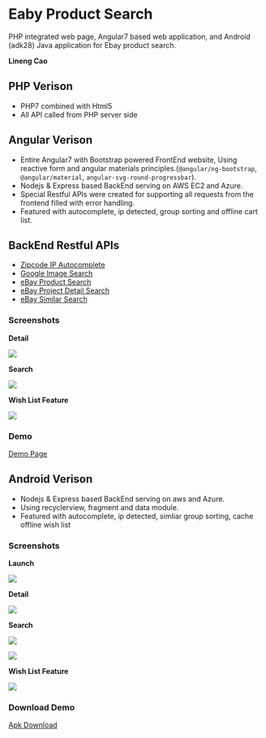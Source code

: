 # Eaby Product Search
PHP integrated web page, Angular7 based web application, and Android (adk28) Java application for Ebay product search.

__Lineng Cao__

## PHP Verison
- PHP7 combined with Html5
- All API called from PHP server side

## Angular Verison
- Entire Angular7 with Bootstrap powered FrontEnd website, Using reactive form and angular materials principles.(`@angular/ng-bootstrap`, `@angular/material`, `angular-svg-round-progressbar`).
- Nodejs & Express based BackEnd serving on AWS EC2 and Azure.
- Special Restful APIs were created for supporting all requests from the frontend filled with error handling.
- Featured with autocomplete, ip detected, group sorting and offline cart list.

## BackEnd Restful APIs
- [Zipcode IP Autocomplete](http://vvvvvincecccchw8.us-west-1.elasticbeanstalk.com/api/ip-json/?startsWith=900)
- [Google Image Search](http://vvvvvincecccchw8.us-west-1.elasticbeanstalk.com/api/google-img?v=1&productTitle=iphone)
- [eBay Product Search](http://vvvvvincecccchw8.us-west-1.elasticbeanstalk.com/api/search/?keyword=iphone&buyerPostalCode=90007&MaxDistance=100&FreeShippingOnly=true&LocalPickupOnly=true)
- [eBay Project Detail Search](http://vvvvvincecccchw8.us-west-1.elasticbeanstalk.com/api/item-detail/?itemId=283622107255)
- [eBay Similar Search](http://vvvvvincecccchw8.us-west-1.elasticbeanstalk.com/api/similar/?itemId=283622107255)

### Screenshots
__Detail__

![](./screenshots/angular/detail-opt.gif)

__Search__

![](./screenshots/angular/search-opt.gif)

__Wish List Feature__

![](./screenshots/angular/wish-opt.gif)

### Demo
[Demo Page](http://vvvvvincecccchw8.us-west-1.elasticbeanstalk.com/)

## Android Verison
- Nodejs & Express based BackEnd serving on aws and Azure.
- Using recyclerview, fragment and data module.
- Featured with autocomplete, ip detected, simliar group sorting, cache offline wish list

### Screenshots
__Launch__

![](./screenshots/android/launch-opt.gif)

__Detail__

![](./screenshots/android/detail-opt.gif)

__Search__

![](./screenshots/android/search-opt.gif)

![](./screenshots/android/search2-opt.gif)

__Wish List Feature__

![](./screenshots/android/wish_list-opt.gif)

### Download Demo
[Apk Download](./AndroidVer/apk/product-search-debug-v1.apk)

